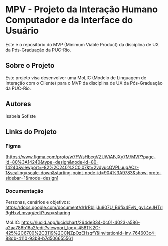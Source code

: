 # **MPV - Projeto da Interação Humano Computador e da Interface do Usuário**

Este é o repositório do MVP (Minimum Viable Product) da disciplina de UX da Pós-Graduação da PUC-Rio.

## Sobre o Projeto

Este projeto visa desenvolver uma MoLIC (Modelo de Linguagem de Interação com o Cliente) para o MVP da disciplina de UX da Pós-Graduação da PUC-Rio. 

## Autores

Isabela Sofiste

## Links do Projeto

### Figma
[https://www.figma.com/proto/w7FWsHbcgVZUiViAFJXy7M/MVP?page-id=80%3A14240&type=design&node-id=80-14240&viewport=-82%2C240%2C0.07&t=2vdyucQVPLuugACz-1&scaling=scale-down&starting-point-node-id=904%3A9783&show-proto-sidebar=1&mode=design]

### Documentação
Personas, cenários e objetivos: https://docs.google.com/document/d/1rRbIjjJu907U_B6fix4FvN_gvL4eJHTrl9gHxvLmvag/edit?usp=sharing

MoLIC: https://lucid.app/lucidchart/264de334-0c01-4023-a586-a2aa786b16a2/edit?viewport_loc=-4581%2C-425%2C6700%2C3119%2CCNZpOzEHsqfY&invitationId=inv_764603c4-88db-4110-93b8-b7d506655561
